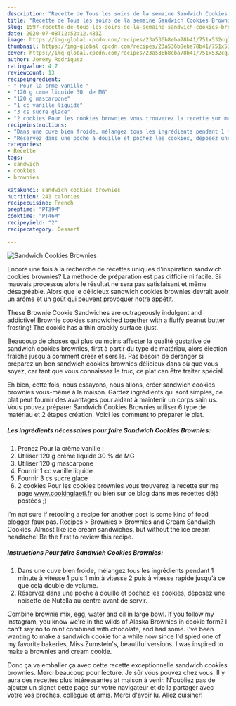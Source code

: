 ```yaml
---
description: "Recette de Tous les soirs de la semaine Sandwich Cookies Brownies"
title: "Recette de Tous les soirs de la semaine Sandwich Cookies Brownies"
slug: 1597-recette-de-tous-les-soirs-de-la-semaine-sandwich-cookies-brownies
date: 2020-07-08T12:52:12.483Z
image: https://img-global.cpcdn.com/recipes/23a536b8eba78b41/751x532cq70/sandwich-cookies-brownies-photo-principale-de-la-recette.jpg
thumbnail: https://img-global.cpcdn.com/recipes/23a536b8eba78b41/751x532cq70/sandwich-cookies-brownies-photo-principale-de-la-recette.jpg
cover: https://img-global.cpcdn.com/recipes/23a536b8eba78b41/751x532cq70/sandwich-cookies-brownies-photo-principale-de-la-recette.jpg
author: Jeremy Rodriquez
ratingvalue: 4.7
reviewcount: 13
recipeingredient:
- " Pour la crme vanille "
- "120 g crme liquide 30  de MG"
- "120 g mascarpone"
- "1 cc vanille liquide"
- "3 cs sucre glace"
- "2 cookies Pour les cookies brownies vous trouverez la recette sur ma page wwwcookinglaetifr ou bien sur ce blog dans mes recettes dj postes "
recipeinstructions:
- "Dans une cuve bien froide, mélangez tous les ingrédients pendant 1 minute à vitesse 1 puis 1 min à vitesse 2 puis à vitesse rapide jusqu’à ce que cela double de volume."
- "Réservez dans une poche à douille et pochez les cookies, déposez une noisette de Nutella au centre avant de servir."
categories:
- Recette
tags:
- sandwich
- cookies
- brownies

katakunci: sandwich cookies brownies 
nutrition: 241 calories
recipecuisine: French
preptime: "PT39M"
cooktime: "PT46M"
recipeyield: "2"
recipecategory: Dessert

---
```



![Sandwich Cookies Brownies](https://img-global.cpcdn.com/recipes/23a536b8eba78b41/751x532cq70/sandwich-cookies-brownies-photo-principale-de-la-recette.jpg)

Encore une fois à la recherche de recettes uniques d'inspiration sandwich cookies brownies? La méthode de préparation est pas difficile ni facile. Si mauvais processus alors le résultat ne sera pas satisfaisant et même désagréable. Alors que le délicieux sandwich cookies brownies devrait avoir un arôme et un goût qui peuvent provoquer notre appétit.

These Brownie Cookie Sandwiches are outrageously indulgent and addictive! Brownie cookies sandwiched together with a fluffy peanut butter frosting! The cookie has a thin crackly surface (just.

Beaucoup de choses qui plus ou moins affecter la qualité gustative de sandwich cookies brownies, first à partir du type de matériau, alors élection fraîche jusqu'à comment créer et sers le. Pas besoin de déranger si préparez un bon sandwich cookies brownies délicieux dans où que vous soyez, car tant que vous connaissez le truc, ce plat can être traiter spécial.


Eh bien, cette fois, nous essayons, nous allons, créer sandwich cookies brownies vous-même à la maison. Gardez ingrédients qui sont simples, ce plat peut fournir des avantages pour aidant à maintenir un corps sain us. Vous pouvez préparer Sandwich Cookies Brownies utiliser 6 type de matériau et 2 étapes création. Voici les comment to préparer le plat.

<!--inarticleads1-->

##### Les ingrédients nécessaires pour faire Sandwich Cookies Brownies:

1. Prenez  Pour la crème vanille :
1. Utiliser 120 g crème liquide 30 % de MG
1. Utiliser 120 g mascarpone
1. Fournir 1 cc vanille liquide
1. Fournir 3 cs sucre glace
1.  2 cookies Pour les cookies brownies vous trouverez la recette sur ma page www.cookinglaeti.fr ou bien sur ce blog dans mes recettes déjà postées ;)


I&#39;m not sure if retooling a recipe for another post is some kind of food blogger faux pas. Recipes &gt; Brownies &gt; Brownies and Cream Sandwich Cookies. Almost like ice cream sandwiches, but without the ice cream headache! Be the first to review this recipe. 

<!--inarticleads2-->

##### Instructions Pour faire Sandwich Cookies Brownies:

1. Dans une cuve bien froide, mélangez tous les ingrédients pendant 1 minute à vitesse 1 puis 1 min à vitesse 2 puis à vitesse rapide jusqu’à ce que cela double de volume.
1. Réservez dans une poche à douille et pochez les cookies, déposez une noisette de Nutella au centre avant de servir.


Combine brownie mix, egg, water and oil in large bowl. If you follow my instagram, you know we&#39;re in the wilds of Alaska Brownies in cookie form? I can&#39;t say no to mint combined with chocolate, and had some. I&#39;ve been wanting to make a sandwich cookie for a while now since I&#39;d spied one of my favorite bakeries, Miss Zumstein&#39;s, beautiful versions. I was inspired to make a brownies and cream cookie. 


Donc ça va emballer ça avec cette recette exceptionnelle sandwich cookies brownies. Merci beaucoup pour lecture. Je sûr vous pouvez chez vous. Il y aura des recettes plus  intéressantes at maison à venir. N'oubliez pas de ajouter un signet cette page sur votre navigateur et de la partager avec votre vos proches, collègue et amis. Merci d'avoir lu. Allez cuisiner!
